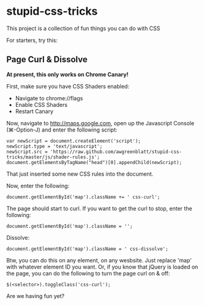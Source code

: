 stupid-css-tricks
====================

This project is a collection of fun things you can do with CSS

For starters, try this:

Page Curl & Dissolve
--------------------
**At present, this only works on Chrome Canary!**

First, make sure you have CSS Shaders enabled:

* Navigate to chrome://flags
* Enable CSS Shaders
* Restart Canary

Now, navigate to http://maps.google.com, open up the Javascript Console (⌘-Option-J) and enter the following script:

    var newScript = document.createElement('script');
    newScript.type = 'text/javascript';
    newScript.src = 'https://raw.github.com/awgreenblatt/stupid-css-tricks/master/js/shader-rules.js';
    document.getElementsByTagName("head")[0].appendChild(newScript);

That just inserted some new CSS rules into the document.

Now, enter the following:

    document.getElementById('map').className += ' css-curl';

The page should start to curl.
If you want to get the curl to stop, enter the following:

    document.getElementById('map').className = '';

Dissolve:

    document.getElementById('map').className = ' css-dissolve';

Btw, you can do this on any element, on any wesbsite.  Just replace 'map' with whatever element ID you want.
Or, if you know that jQuery is loaded on the page, you can do the following to turn the page curl on & off:

    $(<selector>).toggleClass('css-curl');

Are we having fun yet?
